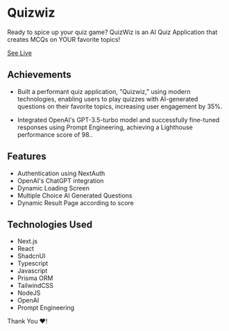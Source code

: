 
# Quizwiz

Ready to spice up your quiz game?
QuizWiz is an AI Quiz Application that creates MCQs on YOUR favorite topics!

[See Live](https://quizwiz-five.vercel.app/)

## Achievements

- Built a performant quiz application, "Quizwiz," using modern technologies, enabling users to play quizzes with AI-generated questions on their favorite topics, increasing user engagement by 35%.

- Integrated OpenAI's GPT-3.5-turbo model and successfully fine-tuned responses using Prompt Engineering, achieving a Lighthouse performance score of 98..


## Features
- Authentication using NextAuth
- OpenAI's ChatGPT integration
- Dynamic Loading Screen
- Multiple Choice AI Generated Questions
- Dynamic Result Page according to score


## Technologies Used
- Next.js
- React
- ShadcnUI
- Typescript
- Javascript
- Prisma ORM
- TailwindCSS
- NodeJS
- OpenAI
- Prompt Engineering

Thank You ❤️! 



